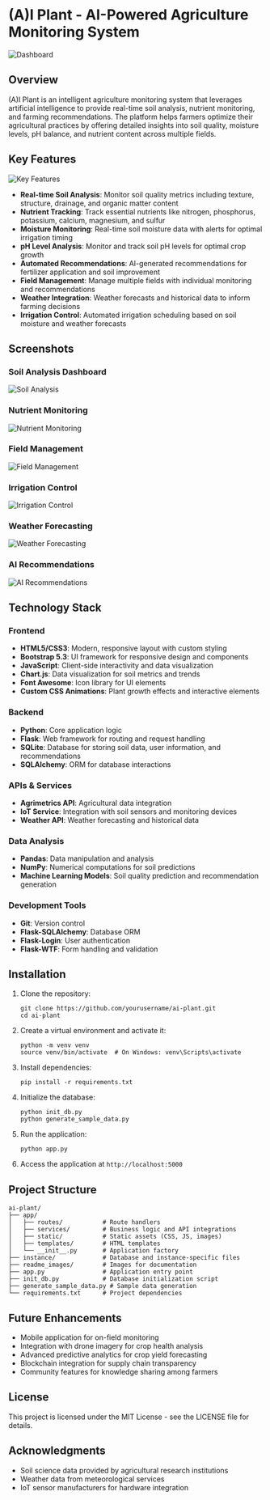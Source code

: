 # (A)I Plant - AI-Powered Agriculture Monitoring System

![Dashboard](readme_images/Dashboard.png)

## Overview

(A)I Plant is an intelligent agriculture monitoring system that leverages artificial intelligence to provide real-time soil analysis, nutrient monitoring, and farming recommendations. The platform helps farmers optimize their agricultural practices by offering detailed insights into soil quality, moisture levels, pH balance, and nutrient content across multiple fields.

## Key Features

![Key Features](readme_images/Key-Features%20(2).png)

- **Real-time Soil Analysis**: Monitor soil quality metrics including texture, structure, drainage, and organic matter content
- **Nutrient Tracking**: Track essential nutrients like nitrogen, phosphorus, potassium, calcium, magnesium, and sulfur
- **Moisture Monitoring**: Real-time soil moisture data with alerts for optimal irrigation timing
- **pH Level Analysis**: Monitor and track soil pH levels for optimal crop growth
- **Automated Recommendations**: AI-generated recommendations for fertilizer application and soil improvement
- **Field Management**: Manage multiple fields with individual monitoring and recommendations
- **Weather Integration**: Weather forecasts and historical data to inform farming decisions
- **Irrigation Control**: Automated irrigation scheduling based on soil moisture and weather forecasts

## Screenshots

### Soil Analysis Dashboard
![Soil Analysis](readme_images/Soil.png)

### Nutrient Monitoring
![Nutrient Monitoring](readme_images/Soil-Nutrient.png)

### Field Management
![Field Management](readme_images/Plant-Fields.png)

### Irrigation Control
![Irrigation Control](readme_images/Irrigation.png)

### Weather Forecasting
![Weather Forecasting](readme_images/Weather.png)

### AI Recommendations
![AI Recommendations](readme_images/Recommendations.png)

## Technology Stack

### Frontend
- **HTML5/CSS3**: Modern, responsive layout with custom styling
- **Bootstrap 5.3**: UI framework for responsive design and components
- **JavaScript**: Client-side interactivity and data visualization
- **Chart.js**: Data visualization for soil metrics and trends
- **Font Awesome**: Icon library for UI elements
- **Custom CSS Animations**: Plant growth effects and interactive elements

### Backend
- **Python**: Core application logic
- **Flask**: Web framework for routing and request handling
- **SQLite**: Database for storing soil data, user information, and recommendations
- **SQLAlchemy**: ORM for database interactions

### APIs & Services
- **Agrimetrics API**: Agricultural data integration
- **IoT Service**: Integration with soil sensors and monitoring devices
- **Weather API**: Weather forecasting and historical data

### Data Analysis
- **Pandas**: Data manipulation and analysis
- **NumPy**: Numerical computations for soil predictions
- **Machine Learning Models**: Soil quality prediction and recommendation generation

### Development Tools
- **Git**: Version control
- **Flask-SQLAlchemy**: Database ORM
- **Flask-Login**: User authentication
- **Flask-WTF**: Form handling and validation

## Installation

1. Clone the repository:
   ```
   git clone https://github.com/yourusername/ai-plant.git
   cd ai-plant
   ```

2. Create a virtual environment and activate it:
   ```
   python -m venv venv
   source venv/bin/activate  # On Windows: venv\Scripts\activate
   ```

3. Install dependencies:
   ```
   pip install -r requirements.txt
   ```

4. Initialize the database:
   ```
   python init_db.py
   python generate_sample_data.py
   ```

5. Run the application:
   ```
   python app.py
   ```

6. Access the application at `http://localhost:5000`

## Project Structure

```
ai-plant/
├── app/
│   ├── routes/           # Route handlers
│   ├── services/         # Business logic and API integrations
│   ├── static/           # Static assets (CSS, JS, images)
│   ├── templates/        # HTML templates
│   └── __init__.py       # Application factory
├── instance/             # Database and instance-specific files
├── readme_images/        # Images for documentation
├── app.py                # Application entry point
├── init_db.py            # Database initialization script
├── generate_sample_data.py # Sample data generation
└── requirements.txt      # Project dependencies
```

## Future Enhancements

- Mobile application for on-field monitoring
- Integration with drone imagery for crop health analysis
- Advanced predictive analytics for crop yield forecasting
- Blockchain integration for supply chain transparency
- Community features for knowledge sharing among farmers

## License

This project is licensed under the MIT License - see the LICENSE file for details.

## Acknowledgments

- Soil science data provided by agricultural research institutions
- Weather data from meteorological services
- IoT sensor manufacturers for hardware integration 